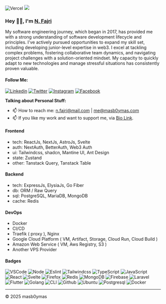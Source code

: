 ![Vercel](https://vercelbadge.vercel.app/api/masb0ymas/next-resume)
[![](https://visitcount.itsvg.in/api?id=masb0ymas&label=Profile%20Views&icon=3&color=0&pretty=true)](https://visitcount.itsvg.in)

### Hey 👋🏽, I'm [N. Fajri](https://www.masb0ymas.my.id/)

My software engineering journey, which began in 2017, has provided me with a strong understanding of software development lifecycle and principles. I've actively pursued opportunities to expand my skill set, including developing junior-level expertise in web3. I excel at tackling complex problems, fostering collaborative team dynamics, and navigating project challenges with a solution-oriented mindset. My capacity to quickly adapt to new technologies and manage stressful situations has consistently proven valuable.

#### Follow Me:

[![Linkedin](https://img.shields.io/badge/Linkedin-Informational?logo=linkedin&color=0A66C2&logoColor=white)](https://www.linkedin.com/in/masb0ymas)
[![Twitter](https://badges.aleen42.com/src/twitter.svg)](https://twitter.com/masb0ymas)
[![Instagram](https://badges.aleen42.com/src/instagram.svg)](https://www.instagram.com/masb0ymas)
[![Facebook](https://badges.aleen42.com/src/facebook.svg)]([https://www.instagram.com/masb0ymas](https://www.facebook.com/profile.php?id=100000480470670))

**Talking about Personal Stuff:**

- 📫 How to reach me: [n.fajri@mail.com](mailto:n.fajri@mail.com) | [me@masb0ymas.com](mailto:me@masb0ymas.com) 
- 📫 If you like my work and want to support me, via [Bio Link](https://s.id/masb0ymas).

#### Frontend
- tech: ReactJs, NextJs, AstroJs, Svelte
- auth: NextAuth, BetterAuth, Web3 Auth
- ui: Tailwindcss, shadcn, Mantine UI, Ant Design
- state: Zustand
- other: Tanstack Query, Tanstack Table

#### Backend
- tech: ExpressJs, ElysiaJs, Go Fiber
- db: ORM / Raw Query
- sql: PostgreSQL, MariaDB, MongoDB
- cache: Redis

#### DevOps
- Docker
- CI/CD
- Traefik ( proxy ), Nginx
- Google Cloud Platform ( VM, Artifact, Storage, Cloud Run, Cloud Build )
- Amazon Web Service ( VM, Aws Registry, S3 )
- Another VPS Provider

#### Badges
![VSCode](https://badges.aleen42.com/src/visual_studio_code.svg)
![Node](https://badges.aleen42.com/src/node.svg)
![Eslint](https://badges.aleen42.com/src/eslint.svg)
![Tailwindcss](https://badges.aleen42.com/src/tailwindcss.svg)
![TypeScript](https://badges.aleen42.com/src/typescript.svg)
![JavaScript](https://badges.aleen42.com/src/javascript.svg)
![React](https://badges.aleen42.com/src/react.svg)
![Svelte](https://badges.aleen42.com/src/svelte.svg)
![Firefox](https://img.shields.io/badge/Firefox-Information?logo=firefox&color=F54637&logoColor=white)
![Redis](https://img.shields.io/badge/Redis-Informational?logo=redis&color=9E1C10&logoColor=white)
![MongoDB](https://img.shields.io/badge/MongoDB-Informational?logo=mongodb&color=429543&logoColor=white)
![Firebase](https://img.shields.io/badge/Firebase-Informational?logo=firebase&color=F6830D&logoColor=white)
![Laravel](https://img.shields.io/badge/Laravel-FF2D20?Laravel-Informational&logo=laravel&logoColor=white)
![Flutter](https://img.shields.io/badge/Flutter-Information?logo=flutter&color=107EC7&logoColor=white)
![Golang](https://badges.aleen42.com/src/golang.svg)
![CLI](https://badges.aleen42.com/src/cli.svg)
![Github](https://badges.aleen42.com/src/github.svg)
![Ubuntu](https://img.shields.io/badge/Ubuntu-Informational?logo=ubuntu&color=E95420&logoColor=white)
![Postgresql](https://img.shields.io/badge/PostgreSQL-316192?logo=postgresql&logoColor=white)
![Docker](https://badges.aleen42.com/src/docker.svg)

---
&copy; 2025 masb0ymas
